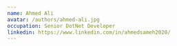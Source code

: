```yaml
---
name: Ahmed Ali
avatar: /authors/ahmed-ali.jpg
occupation: Senior DotNet Developer
linkedin: https://www.linkedin.com/in/ahmedsameh2020/
---
```


